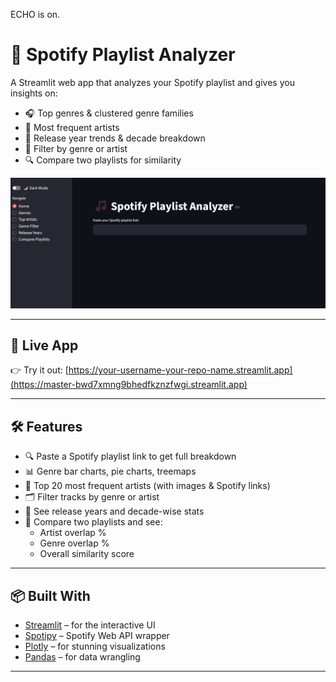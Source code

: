 ECHO is on.
# 🎵 Spotify Playlist Analyzer

A Streamlit web app that analyzes your Spotify playlist and gives you insights on:
- 🎧 Top genres & clustered genre families
- 🎤 Most frequent artists
- 📅 Release year trends & decade breakdown
- 🎯 Filter by genre or artist
- 🔍 Compare two playlists for similarity

![Spotify Playlist Analyzer Screenshot](assets/image.png)

---

## 🚀 Live App
👉 Try it out: [https://your-username-your-repo-name.streamlit.app](https://master-bwd7xmng9bhedfkznzfwgi.streamlit.app)

---

## 🛠 Features
- 🔍 Paste a Spotify playlist link to get full breakdown
- 📊 Genre bar charts, pie charts, treemaps
- 🎼 Top 20 most frequent artists (with images & Spotify links)
- 🗂 Filter tracks by genre or artist
- 📅 See release years and decade-wise stats
- 🧠 Compare two playlists and see:
  - Artist overlap %
  - Genre overlap %
  - Overall similarity score

---

## 📦 Built With
- [Streamlit](https://streamlit.io/) – for the interactive UI
- [Spotipy](https://spotipy.readthedocs.io/en/2.22.1/) – Spotify Web API wrapper
- [Plotly](https://plotly.com/python/) – for stunning visualizations
- [Pandas](https://pandas.pydata.org/) – for data wrangling

---
